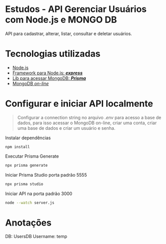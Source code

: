 # Estudos - API Gerenciar Usuários com Node.js e MONGO DB

API para cadastrar, alterar, listar, consultar e deletar usuários.

# Tecnologias utilizadas

- [Node.js](https://nodejs.org/pt)
- [Framework para Node.js: ***express***](https://www.npmjs.com/package/express)
- [Lib para acessar MongoDB: ***Prisma***](https://www.prisma.io/docs/getting-started/setup-prisma/start-from-scratch/mongodb-node-mongodb)
- [MongoDB _on-line_](https://account.mongodb.com/account/login)

# Configurar e iniciar API localmente

> Configurar a connection string no arquivo _.env_ para acesso a  base de dados, para isso acessar o MongoDB on-line, criar uma conta, criar uma base de dados e criar um usuário e senha.

Instalar dependências

````
npm install
````

Executar Prisma Generate

````bash
npx prisma generate 
````

Iniciar Prisma Studio porta padrão 5555

````bash
npx prisma studio
````

Iniciar API na porta padrão 3000

````bash
node --watch server.js
````

# Anotações

DB: UsersDB
Username: temp

